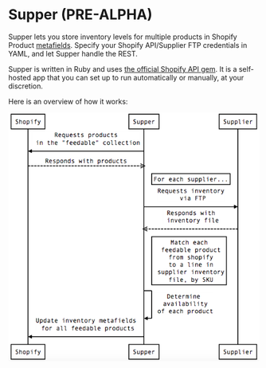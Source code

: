 # Supper (PRE-ALPHA)

Supper lets you store inventory levels for multiple products in Shopify Product [metafields](http://docs.shopify.com/api/metafield). Specify your Shopify API/Supplier FTP credentials in YAML, and let Supper handle the REST.

Supper is written in Ruby and uses [the official Shopify API gem](https://github.com/Shopify/shopify_api). It is a self-hosted app that you can set up to run automatically or manually, at your discretion.

Here is an overview of how it works:

![Sequence Diagram](https://raw.githubusercontent.com/acobster/supper/master/doc/images/sequence-diagram.png)

